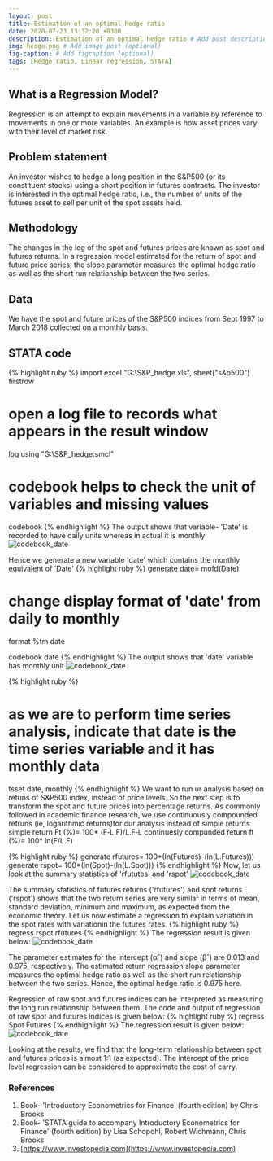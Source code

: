```yaml
---
layout: post
title: Estimation of an optimal hedge ratio
date: 2020-07-23 13:32:20 +0300
description: Estimation of an optimal hedge ratio # Add post description (optional)
img: hedge.png # Add image post (optional)
fig-caption: # Add figcaption (optional)
tags: [Hedge ratio, Linear regression, STATA]
---
```

## What is a Regression Model?
Regression is an attempt to explain movements in a variable by reference to movements in one or more variables. An example is how asset prices vary with their level of market risk. 

## Problem statement
An investor wishes to hedge a long position in the S&P500 (or its constituent stocks) using a short position in futures contracts. The investor is interested in the optimal hedge ratio, i.e., the number of units of the futures asset to sell per unit of the spot assets held.

## Methodology
The changes in the log of the spot and futures prices are known as spot and futures returns. In a regression model estimated for the return of spot and future price series, the slope parameter measures the optimal hedge ratio as well as the short run relationship between the two series. 

## Data
We have the spot and future prices of the S&P500 indices from Sept 1997 to March 2018 collected on a monthly basis.  

## STATA code
{% highlight ruby %}
import excel "G:\S&P_hedge.xls", sheet("s&p500") firstrow

# open a log file to records what appears in the result window
log using "G:\S&P_hedge.smcl"

# codebook helps to check the unit of variables and missing values
codebook 
{% endhighlight %}
The output shows that variable- 'Date' is recorded to have daily units whereas in actual it is monthly
![codebook_date]({{site.baseurl}}/assets/img/hedge/img1Date.png)

Hence we generate a new variable 'date' which contains the monthly equivalent of 'Date'
{% highlight ruby %}
generate date= mofd(Date)

# change display format of 'date' from daily to monthly
format %tm date

codebook date
{% endhighlight %}
The output shows that 'date' variable has monthly unit
![codebook_date]({{site.baseurl}}/assets/img/hedge/img2Daterevised.png)

{% highlight ruby %}
# as we are to perform time series analysis, indicate that date is the time series variable and it has monthly data
tsset date, monthly
{% endhighlight %}
We want to run ur analysis based on retuns of S&P500 index, instead of price levels. So the next step is to transform the spot and future prices into percentage returns. As commonly followed in academic finance research, we use continuously compounded retruns (ie, logarithmic returns)for our analysis instead of simple returns
simple return Ft (%)= 100* (F‐L.F)/L.F‐L
continuesly compunded return ft (%)= 100* ln(F/L.F)

{% highlight ruby %}
generate rfutures= 100*(ln(Futures)-(ln(L.Futures)))
generate rspot= 100*(ln(Spot)-(ln(L.Spot)))
{% endhighlight %}
Now, let us look at the summary statistics of 'rfututes' and 'rspot'
![codebook_date]({{site.baseurl}}/assets/img/hedge/img3_summarise.png)

The summary statistics of futures returns ('rfutures') and spot returns ('rspot') shows that the two return series are very similar in terms of mean, standard deviation, minimum and maximum, as expected from the economic theory.
Let us now estimate a regression to explain variation in the spot rates with variationin the futures rates.
{% highlight ruby %}
regress rspot rfutures
{% endhighlight %}
The regression result is given below:
![codebook_date]({{site.baseurl}}/assets/img/hedge/img4RegressRspotRfutures.png)

The parameter estimates for the intercept (αˆ) and slope (βˆ) are 0.013 and 0.975, respectively. The estimated return regression slope parameter measures the optimal hedge ratio as well as the short run relationship between the two series. Hence, the optimal hedge ratio is 0.975 here.

Regression of raw spot and futures indices can be interpreted as measuring the long run relationship between them. The code and output of regression of raw spot and futures indices is given below:
{% highlight ruby %}
regress Spot Futures
{% endhighlight %}
The regression result is given below:
![codebook_date]({{site.baseurl}}/assets/img/hedge/img5RegressSpotFutures.png)

Looking at the results, we find that the long-term relationship between spot and futures prices is almost 1:1 (as expected). The intercept of the price level regression can be considered to approximate the cost of carry.

### References
1. Book- 'Introductory Econometrics for Finance' (fourth edition) by Chris Brooks 
2. Book- 'STATA guide to accompany Introductory Econometrics for Finance' (fourth edition) by Lisa Schopohl, Robert Wichmann, Chris Brooks
3. [https://www.investopedia.com](https://www.investopedia.com)
